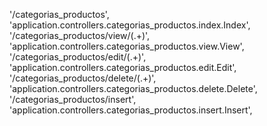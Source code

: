 '/categorias_productos', 'application.controllers.categorias_productos.index.Index',
'/categorias_productos/view/(.+)', 'application.controllers.categorias_productos.view.View',
'/categorias_productos/edit/(.+)', 'application.controllers.categorias_productos.edit.Edit',
'/categorias_productos/delete/(.+)', 'application.controllers.categorias_productos.delete.Delete',
'/categorias_productos/insert', 'application.controllers.categorias_productos.insert.Insert',